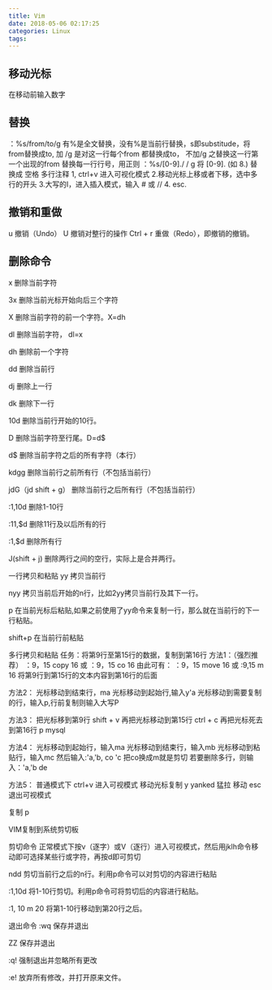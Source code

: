 ```yaml
---
title: Vim
date: 2018-05-06 02:17:25
categories: Linux
tags:
---
```


## 移动光标
在移动前输入数字

## 替换
：%s/from/to/g   有%是全文替换，没有%是当前行替换，s即substitude，将from替换成to, 加 /g  是对这一行每个from 都替换成to， 不加/g 之替换这一行第一个出现的from
替换每一行行号，用正则 
：%s/[0-9]\./ / g                 将 [0-9]\.  (如 8.) 替换成 空格
 多行注释
1, ctrl+v 进入可视化模式
2.移动光标上移或者下移，选中多行的开头
3.大写的I，进入插入模式，输入 #  或 //
4. esc.

## 撤销和重做
u 撤销（Undo）
U 撤销对整行的操作
Ctrl + r 重做（Redo），即撤销的撤销。

## 删除命令
x 删除当前字符

3x 删除当前光标开始向后三个字符

X 删除当前字符的前一个字符。X=dh

dl 删除当前字符， dl=x

dh 删除前一个字符

dd 删除当前行

dj 删除上一行

dk 删除下一行

10d 删除当前行开始的10行。

D 删除当前字符至行尾。D=d$

d$ 删除当前字符之后的所有字符（本行）

kdgg 删除当前行之前所有行（不包括当前行）

jdG（jd shift + g）   删除当前行之后所有行（不包括当前行）

:1,10d 删除1-10行

:11,$d 删除11行及以后所有的行

:1,$d 删除所有行

J(shift + j) 删除两行之间的空行，实际上是合并两行。

一行拷贝和粘贴
yy 拷贝当前行

nyy 拷贝当前后开始的n行，比如2yy拷贝当前行及其下一行。

p  在当前光标后粘贴,如果之前使用了yy命令来复制一行，那么就在当前行的下一行粘贴。

shift+p 在当前行前粘贴





多行拷贝和粘贴
任务：将第9行至第15行的数据，复制到第16行
方法1：（强烈推荐）
：9，15 copy 16  或 ：9，15 co 16
由此可有：
：9，15 move 16  或 :9,15 m 16 将第9行到第15行的文本内容到第16行的后面  

方法2：
光标移动到结束行，ma
光标移动到起始行,输入y'a
光标移动到需要复制的行，输入p,行前复制则输入大写P

方法3：
把光标移到第9行 shift + v
再把光标移动到第15行  ctrl + c
再把光标死去到第16行  p mysql 

方法4：
光标移动到起始行，输入ma
光标移动到结束行，输入mb
光标移动到粘贴行，输入mc
然后输入:'a,'b, co 'c   把co换成m就是剪切
若要删除多行，则输入：'a,'b de

方法5：
普通模式下 ctrl+v 进入可视模式
移动光标复制 y   yanked 猛拉 移动
esc 退出可视模式

复制 p 

 
VIM复制到系统剪切板




剪切命令
正常模式下按v（逐字）或V（逐行）进入可视模式，然后用jklh命令移动即可选择某些行或字符，再按d即可剪切

ndd 剪切当前行之后的n行。利用p命令可以对剪切的内容进行粘贴

:1,10d 将1-10行剪切。利用p命令可将剪切后的内容进行粘贴。

:1, 10 m 20 将第1-10行移动到第20行之后。

退出命令
:wq 保存并退出

ZZ 保存并退出

:q! 强制退出并忽略所有更改

:e! 放弃所有修改，并打开原来文件。
